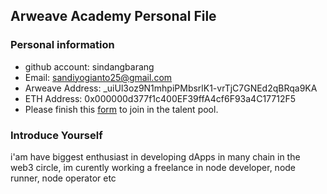 ## Arweave Academy Personal File

### Personal information

- github account: sindangbarang
- Email: sandiyogianto25@gmail.com
- Arweave Address: _uiUl3oz9N1mhpiPMbsrlK1-vrTjC7GNEd2qBRqa9KA
- ETH Address: 0x000000d377f1c400EF39ffA4cf6F93a4C17712F5
- Please finish this [form](https://docs.google.com/forms/d/e/1FAIpQLSfWA5fIIcBgmRppm3jNz5vmf9Mai_QMVil-2pO4r7YKn_Zhtw/viewform?usp=sf_link) to join in the talent pool.

### Introduce Yourself
 i'am have biggest enthusiast in developing dApps in many chain in the web3 circle, im curently working a freelance in node developer, node runner, node operator etc
